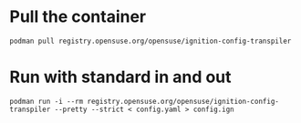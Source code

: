 # Pull the container

```
podman pull registry.opensuse.org/opensuse/ignition-config-transpiler
```

# Run with standard in and out

```
podman run -i --rm registry.opensuse.org/opensuse/ignition-config-transpiler --pretty --strict < config.yaml > config.ign
```

